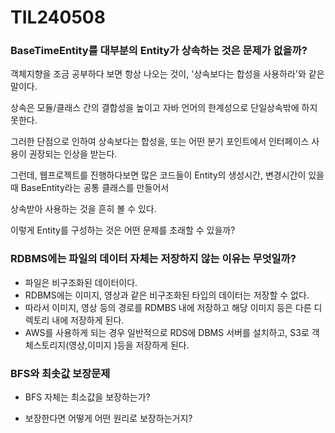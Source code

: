 # TIL240508

### BaseTimeEntity를 대부분의 Entity가 상속하는 것은 문제가 없을까?

객체지향을 조금 공부하다 보면 항상 나오는 것이, '상속보다는 합성을 사용하라'와 같은 말이다. 

상속은 모듈/클래스 간의 결합성을 높이고 자바 언어의 한계성으로 단일상속밖에 하지 못한다. 

그러한 단점으로 인하여 상속보다는 합성을, 또는 어떤 분기 포인트에서 인터페이스 사용이 권장되는 인상을 받는다. 



그런데, 웹프로젝트를 진행하다보면 많은 코드들이 Entity의 생성시간, 변경시간이 있을때 BaseEntity라는 공통 클래스를 만들어서

상속받아 사용하는 것을 흔히 볼 수 있다. 

이렇게 Entity를 구성하는 것은 어떤 문제를 초래할 수 있을까?



### RDBMS에는 파일의 데이터 자체는 저장하지 않는 이유는 무엇일까?

* 파일은 비구조화된 데이터이다. 
* RDBMS에는 이미지, 영상과 같은 비구조화된 타입의 데이터는 저장할 수 없다. 
* 따라서 이미지, 영상 등의 경로를 RDMBS 내에 저장하고 해당 이미지 등은 다른 디렉토리 내에 저장하게 된다.
* AWS를 사용하게 되는 경우 일반적으로 RDS에 DBMS 서버를 설치하고, S3로 객체스토리지(영상,이미지 )등을 저장하게 된다. 



### BFS와 최솟값 보장문제

* BFS 자체는 최소값을 보장하는가?

* 보장한다면 어떻게 어떤 원리로 보장하는거지?

  

